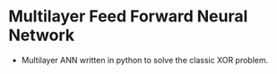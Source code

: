 # Multilayer Feed Forward Neural Network

- Multilayer ANN written in python to solve the classic XOR problem.
